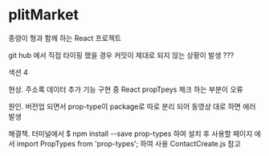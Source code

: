 # plitMarket
종령이 형과 함께 하는 React 프로젝트

git hub 에서 직접 타이핑 했을 경우 커밋이 제대로 되지 않는 상황이 발생 ???

색션 4
 
 현상.  주소록 데이터 추가 기능 구현 중 React propTpeys 체크 하는 부분이 오류
 
 원인.  버전업 되면서 prop-type이 package로 따로 분리 되어 동영상 대로  하면 에러 발생 
 
 해결책.  터미널에서 $ npm install --save prop-types 하여 설치 후 
		사용할 페이지 에서 import PropTypes from 'prop-types'; 하여 사용
		ContactCreate.js 참고